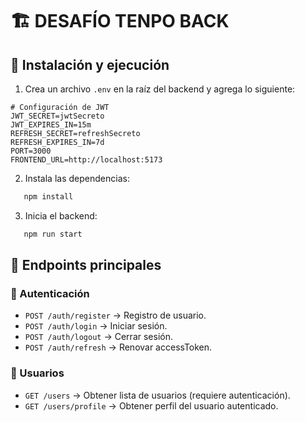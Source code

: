 # 🏗️ DESAFÍO TENPO BACK

## 🚀 Instalación y ejecución

1. Crea un archivo `.env` en la raíz del backend y agrega lo siguiente:

```env
# Configuración de JWT
JWT_SECRET=jwtSecreto
JWT_EXPIRES_IN=15m
REFRESH_SECRET=refreshSecreto
REFRESH_EXPIRES_IN=7d
PORT=3000
FRONTEND_URL=http://localhost:5173
```

2. Instala las dependencias:

```sh
   npm install
```

3. Inicia el backend:

```sh
   npm run start
```

## 📡 Endpoints principales

### 🔹 Autenticación

- `POST /auth/register` → Registro de usuario.
- `POST /auth/login` → Iniciar sesión.
- `POST /auth/logout` → Cerrar sesión.
- `POST /auth/refresh` → Renovar accessToken.

### 🔹 Usuarios

- `GET /users` → Obtener lista de usuarios (requiere autenticación).
- `GET /users/profile` → Obtener perfil del usuario autenticado.
